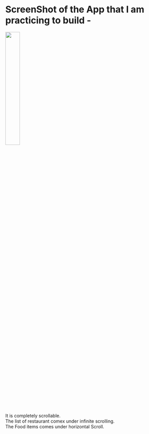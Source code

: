 <h1>ScreenShot of the App that I am practicing to build -</h1>
<img src="https://user-images.githubusercontent.com/106148740/213894369-ac53eeba-65c7-41f5-8e71-860fcb23496e.jpg" height = '30%' width = '30%'/>

It is completely scrollable.
<br>
The list of restaurant comex under infinite scrolling.
<br>
The Food items comes under horizontal Scroll.
